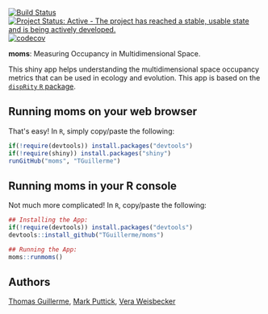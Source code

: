 [![Build Status](https://travis-ci.org/TGuillerme/moms.svg?branch=master)](https://travis-ci.org/TGuillerme/moms)
[![Project Status: Active - The project has reached a stable, usable state and is being actively developed.](http://www.repostatus.org/badges/latest/active.svg)](http://www.repostatus.org/#active)
[![codecov](https://codecov.io/gh/TGuillerme/moms/branch/master/graph/badge.svg)](https://codecov.io/gh/TGuillerme/moms)
<!-- [![DOI](https://zenodo.org/badge/84838115.svg)](https://zenodo.org/badge/latestdoi/84838115)
 -->

**moms**: Measuring Occupancy in Multidimensional Space.

<!-- <a href="https://figshare.com/articles/Guillerme_Evolution2017_pdf/5140222"><img src="http://tguillerme.github.io/images/logo-FS.png" height="15" widht="15"/></a> 
Check out the [presentation](https://figshare.com/articles/Guillerme_Evolution2017_pdf/5140222). --> 

This shiny app helps understanding the multidimensional space occupancy metrics that can be used in ecology and evolution.
This app is based on the [`dispRity` `R` package](https://github.com/TGuillerme/dispRity).

## Running moms on your web browser
That's easy! In `R`, simply copy/paste the following:
```r
if(!require(devtools)) install.packages("devtools")
if(!require(shiny)) install.packages("shiny")
runGitHub("moms", "TGuillerme")
```
<!-- Upload the whole thing on shiny servers -->

## Running moms in your R console
Not much more complicated! In `R`, copy/paste the following:
```r
## Installing the App:
if(!require(devtools)) install.packages("devtools")
devtools::install_github("TGuillerme/moms")

## Running the App:
moms::runmoms()
```

<!-- Check out the package [vignette](https://tguillerme.github.io/moms.html) for (many) more details on the GUI possibilities. -->


Authors
-------
[Thomas Guillerme](http://tguillerme.github.io), [Mark Puttick](https://puttickbiology.wordpress.com/), [Vera Weisbecker](http://weisbeckerlab.com.au/)


<!-- Citations
-------
If you are using this package, please cite both the published description of this algorithm:

* Brazeau MD, Guillerme T, Smith MR. (**2018**) An algorithm for morphological phylogenetic analysis with inapplicable data. *Systematic Biology*. [doi:10.1093/sysbio/syy083](https://academic.oup.com/sysbio/advance-article/doi/10.1093/sysbio/syy083/5238046)

And the DOI of this package:

 * Guillerme T, Brazeau MD, Smith MR. (**2018**). moms: Reconstruction of momslicable Discrete Characters on Phylogenetic Trees. *Zenodo*. [doi:10.5281/zenodo.1484656](http://doi.org/10.5281/zenodo.1484656)
 -->